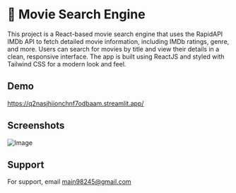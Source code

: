 
# 🎥 Movie Search Engine

This project is a React-based movie search engine that uses the RapidAPI IMDb API to fetch detailed movie information, including IMDb ratings, genre, and more. Users can search for movies by title and view their details in a clean, responsive interface. The app is built using ReactJS and styled with Tailwind CSS for a modern look and feel.

## Demo

https://q2nasjhiionchnf7odbaam.streamlit.app/
## Screenshots

![Image](https://github.com/user-attachments/assets/d9f7d27a-aa20-4aac-bfde-29f730e1dc4b)
## Support

For support, email  main98245@gmail.com


